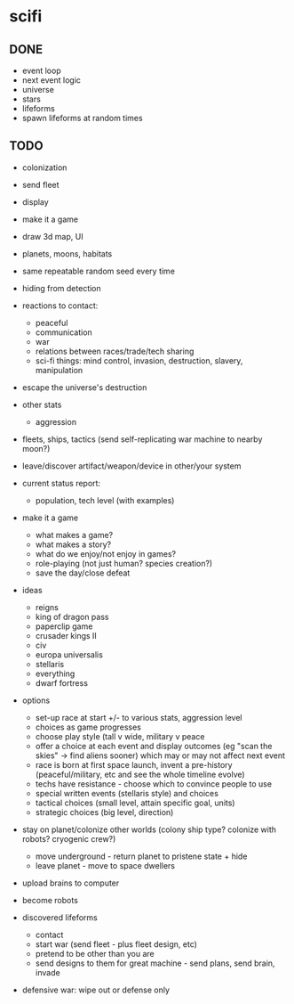 # scifi

## DONE

* event loop
* next event logic
* universe
* stars
* lifeforms
* spawn lifeforms at random times


## TODO

* colonization
* send fleet
* display
* make it a game
* draw 3d map, UI
* planets, moons, habitats
* same repeatable random seed every time
* hiding from detection
* reactions to contact:
  * peaceful
  * communication
  * war
  * relations between races/trade/tech sharing
  * sci-fi things: mind control, invasion, destruction, slavery, manipulation
* escape the universe's destruction
* other stats
  * aggression
* fleets, ships, tactics (send self-replicating war machine to nearby moon?)
* leave/discover artifact/weapon/device in other/your system
* current status report:
  * population, tech level (with examples)



* make it a game
  * what makes a game?
  * what makes a story?
  * what do we enjoy/not enjoy in games?
  * role-playing (not just human? species creation?)
  * save the day/close defeat
* ideas
  * reigns
  * king of dragon pass
  * paperclip game
  * crusader kings II
  * civ
  * europa universalis
  * stellaris
  * everything
  * dwarf fortress
* options
  * set-up race at start +/- to various stats, aggression level
  * choices as game progresses
  * choose play style (tall v wide, military v peace
  * offer a choice at each event and display outcomes (eg "scan the skies" -> find aliens sooner) which may or may not affect next event
  * race is born at first space launch, invent a pre-history (peaceful/military, etc and see the whole timeline evolve)
  * techs have resistance - choose which to convince people to use
  * special written events (stellaris style) and choices
  * tactical choices (small level, attain specific goal, units)
  * strategic choices (big level, direction)


* stay on planet/colonize other worlds (colony ship type? colonize with robots? cryogenic crew?)
  * move underground - return planet to pristene state + hide
  * leave planet - move to space dwellers
* upload brains to computer
* become robots
* discovered lifeforms
  * contact
  * start war (send fleet - plus fleet design, etc)
  * pretend to be other than you are
  * send designs to them for great machine - send plans, send brain, invade
* defensive war: wipe out or defense only

